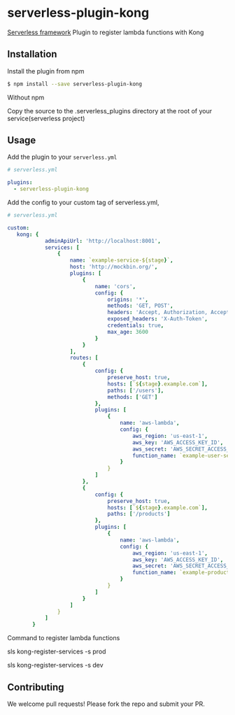 # serverless-plugin-kong

[Serverless framework](https://www.serverless.com) Plugin to register lambda functions with Kong

## Installation

Install the plugin from npm

```bash
$ npm install --save serverless-plugin-kong
```

Without npm

Copy the source to the .serverless_plugins directory at the root of your service(serverless project)

## Usage

Add the plugin to your `serverless.yml`

```yaml
# serverless.yml

plugins:
  - serverless-plugin-kong
```

Add the config to your custom tag of serverless.yml,

```yaml
# serverless.yml

custom:
   kong: {
            adminApiUrl: 'http://localhost:8001',
            services: [
                {
                    name: `example-service-${stage}`,
                    host: 'http://mockbin.org/',
                    plugins: [
                        {
                            name: 'cors',
                            config: {
                                origins: '*',
                                methods: 'GET, POST',
                                headers: 'Accept, Authorization, Accept-Version, Content-Length, Content-Type, Date, X-Auth-Token',
                                exposed_headers: 'X-Auth-Token',
                                credentials: true,
                                max_age: 3600
                            }
                        }
                    ],
                    routes: [
                        {
                            config: {
                                preserve_host: true,
                                hosts: [`${stage}.example.com`],
                                paths: ['/users'],
                                methods: ['GET']
                            },
                            plugins: [
                                {
                                    name: 'aws-lambda',
                                    config: {
                                        aws_region: 'us-east-1',
                                        aws_key: 'AWS_ACCESS_KEY_ID',
                                        aws_secret: 'AWS_SECRET_ACCESS_KEY',
                                        function_name: `example-user-service-${stage}`
                                    }
                                }
                            ]
                        },
                        {
                            config: {
                                preserve_host: true,
                                hosts: [`${stage}.example.com`],
                                paths: ['/products']
                            },
                            plugins: [
                                {
                                    name: 'aws-lambda',
                                    config: {
                                        aws_region: 'us-east-1',
                                        aws_key: 'AWS_ACCESS_KEY_ID',
                                        aws_secret: 'AWS_SECRET_ACCESS_KEY',
                                        function_name: `example-product-service-${stage}`
                                    }
                                }
                            ]
                        }
                    ]
                }
            ]
        }
```

Command to register lambda functions

sls kong-register-services -s prod

sls kong-register-services -s dev

## Contributing

We welcome pull requests! Please fork the repo and submit your PR.
